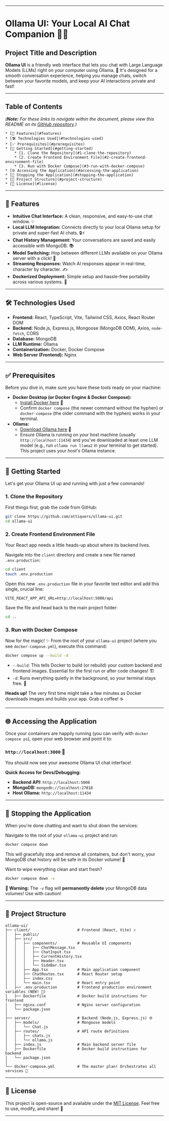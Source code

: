 
-----

# Ollama UI: Your Local AI Chat Companion 🤖💬

## Project Title and Description

**Ollama UI** is a friendly web interface that lets you chat with Large Language Models (LLMs) right on your computer using Ollama. 🚀 It's designed for a smooth conversation experience, helping you manage chats, switch between your favorite models, and keep your AI interactions private and fast\!

-----

## Table of Contents

*(**Note:** For these links to navigate within the document, please view this README on its [GitHub repository](https://github.com/attiquers/ollama-ui).)*

    * [🌟 Features](#features)
    * [🛠️ Technologies Used](#technologies-used)
    * [✅ Prerequisites](#prerequisites)
    * [🚀 Getting Started](#getting-started)
        * [1. Clone the Repository](#1-clone-the-repository)
        * [2. Create Frontend Environment File](#2-create-frontend-environment-file)
        * [3. Run with Docker Compose](#3-run-with-docker-compose)
    * [🌐 Accessing the Application](#accessing-the-application)
    * [🛑 Stopping the Application](#stopping-the-application)
    * [📂 Project Structure](#project-structure)
    * [📜 License](#license)

-----

## 🌟 Features

  * **Intuitive Chat Interface:** A clean, responsive, and easy-to-use chat window. ✨
  * **Local LLM Integration:** Connects directly to your local Ollama setup for private and super-fast AI chats. 🔒⚡
  * **Chat History Management:** Your conversations are saved and easily accessible with MongoDB. 📚
  * **Model Switching:** Hop between different LLMs available on your Ollama server with a click\! 🔄
  * **Streaming Responses:** Watch AI responses appear in real-time, character by character. ✍️
  * **Dockerized Deployment:** Simple setup and hassle-free portability across various systems. 🐳

-----

## 🛠️ Technologies Used

  * **Frontend:** React, TypeScript, Vite, Tailwind CSS, Axios, React Router DOM
  * **Backend:** Node.js, Express.js, Mongoose (MongoDB ODM), Axios, `node-fetch`, CORS
  * **Database:** MongoDB
  * **LLM Runtime:** Ollama
  * **Containerization:** Docker, Docker Compose
  * **Web Server (Frontend):** Nginx

-----

## ✅ Prerequisites

Before you dive in, make sure you have these tools ready on your machine:

  * **Docker Desktop (or Docker Engine & Docker Compose):**
      * [Install Docker here](https://docs.docker.com/get-docker/) 🐳
      * Confirm `docker compose` (the newer command without the hyphen) or `docker-compose` (the older command with the hyphen) works in your terminal.
  * **Ollama:**
      * [Download Ollama here](https://ollama.com/download) 🧠
      * Ensure Ollama is running on your host machine (usually `http://localhost:11434`) and you've downloaded at least one LLM model (e.g., run `ollama run llama2` in your terminal to get started). This project uses your *host's* Ollama instance.

-----

## 🚀 Getting Started

Let's get your Ollama UI up and running with just a few commands\!

### 1\. Clone the Repository

First things first, grab the code from GitHub:

```bash
git clone https://github.com/attiquers/ollama-ui.git
cd ollama-ui
```

### 2\. Create Frontend Environment File

Your React app needs a little heads-up about where its backend lives.

Navigate into the `client` directory and create a new file named `.env.production`:

```bash
cd client
touch .env.production
```

Open this new `.env.production` file in your favorite text editor and add this single, crucial line:

```
VITE_REACT_APP_API_URL=http://localhost:5000/api
```

Save the file and head back to the main project folder:

```bash
cd ..
```

### 3\. Run with Docker Compose

Now for the magic\! ✨ From the root of your `ollama-ui` project (where you see `docker-compose.yml`), execute this command:

```bash
docker compose up --build -d
```

  * `--build`: This tells Docker to build (or rebuild) your custom backend and frontend images. Essential for the first run or after code changes\! 🏗️
  * `-d`: Runs everything quietly in the background, so your terminal stays free. 🤫

**Heads up\!** The very first time might take a few minutes as Docker downloads images and builds your app. Grab a coffee\! ☕

-----

## 🌐 Accessing the Application

Once your containers are happily running (you can verify with `docker compose ps`), open your web browser and point it to:

### **`http://localhost:3000`** 🎉

You should now see your awesome Ollama UI chat interface\!

**Quick Access for Devs/Debugging:**

  * **Backend API:** `http://localhost:5000`
  * **MongoDB:** `mongodb://localhost:27018`
  * **Host Ollama:** `http://localhost:11434`

-----

## 🛑 Stopping the Application

When you're done chatting and want to shut down the services:

Navigate to the root of your `ollama-ui` project and run:

```bash
docker compose down
```

This will gracefully stop and remove all containers, but don't worry, your MongoDB chat history will be safe in its Docker volume\! 💾

Want to wipe everything clean and start fresh?

```bash
docker compose down -v
```

**🚨 Warning:** The `-v` flag will **permanently delete** your MongoDB data volumes\! Use with caution\!

-----

## 📂 Project Structure

```
ollama-ui/
├── client/                     # Frontend (React, Vite) ⚛️
│   ├── public/
│   ├── src/
│   │   ├── components/         # Reusable UI components
│   │   │   ├── ChatMessage.tsx
│   │   │   ├── ChatInput.tsx
│   │   │   ├── CurrentHistory.tsx
│   │   │   ├── Header.tsx
│   │   │   └── SideBar.tsx
│   │   ├── App.tsx             # Main application component
│   │   ├── ChatRoutes.tsx      # React Router setup
│   │   ├── index.css
│   │   └── main.tsx            # React entry point
│   ├── .env.production         # Frontend production environment variables (NEW! 📄)
│   ├── Dockerfile              # Docker build instructions for frontend
│   ├── nginx.conf              # Nginx server configuration
│   └── package.json
│
├── server/                     # Backend (Node.js, Express.js) 🌐
│   ├── models/                 # Mongoose models
│   │   └── Chat.js
│   ├── routes/                 # API route definitions
│   │   ├── chats.js
│   │   └── ollama.js
│   ├── index.js                # Main backend server file
│   ├── Dockerfile              # Docker build instructions for backend
│   └── package.json
│
└── docker-compose.yml          # The master plan! Orchestrates all services 🚢
```

-----

## 📜 License

This project is open-source and available under the [MIT License](https://opensource.org/licenses/MIT). Feel free to use, modify, and share\! 🤝

-----